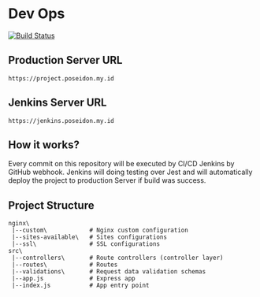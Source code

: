 # Dev Ops
[![Build Status](https://jenkins.poseidon.my.id/buildStatus/icon?job=devops-engineer)](https://jenkins.poseidon.my.id/job/devops-engineer/)

## Production Server URL
```https://project.poseidon.my.id```

## Jenkins Server URL
```https://jenkins.poseidon.my.id```

## How it works?
Every commit on this repository will be executed by CI/CD Jenkins by GitHub webhook. Jenkins will doing testing over Jest and will automatically deploy the project to production Server if build was success.

## Project Structure

```
nginx\
 |--custom\            # Nginx custom configuration
 |--sites-available\   # Sites configurations
 |--ssl\               # SSL configurations
src\
 |--controllers\       # Route controllers (controller layer)
 |--routes\            # Routes
 |--validations\       # Request data validation schemas
 |--app.js             # Express app
 |--index.js           # App entry point
```